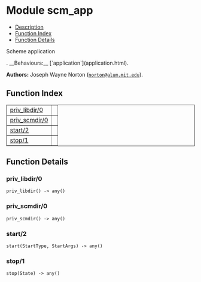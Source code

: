 

# Module scm_app #
* [Description](#description)
* [Function Index](#index)
* [Function Details](#functions)


<p>Scheme application</p>.
__Behaviours:__ [`application`](application.html).

__Authors:__ Joseph Wayne Norton ([`norton@alum.mit.edu`](mailto:norton@alum.mit.edu)).
<a name="index"></a>

## Function Index ##


<table width="100%" border="1" cellspacing="0" cellpadding="2" summary="function index"><tr><td valign="top"><a href="#priv_libdir-0">priv_libdir/0</a></td><td></td></tr><tr><td valign="top"><a href="#priv_scmdir-0">priv_scmdir/0</a></td><td></td></tr><tr><td valign="top"><a href="#start-2">start/2</a></td><td></td></tr><tr><td valign="top"><a href="#stop-1">stop/1</a></td><td></td></tr></table>


<a name="functions"></a>

## Function Details ##

<a name="priv_libdir-0"></a>

### priv_libdir/0 ###

`priv_libdir() -> any()`


<a name="priv_scmdir-0"></a>

### priv_scmdir/0 ###

`priv_scmdir() -> any()`


<a name="start-2"></a>

### start/2 ###

`start(StartType, StartArgs) -> any()`


<a name="stop-1"></a>

### stop/1 ###

`stop(State) -> any()`


